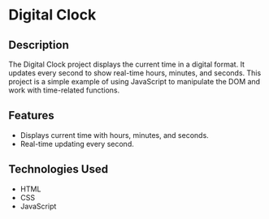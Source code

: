 # Digital Clock

## Description
The Digital Clock project displays the current time in a digital format. It updates every second to show real-time hours, minutes, and seconds. This project is a simple example of using JavaScript to manipulate the DOM and work with time-related functions.

## Features
- Displays current time with hours, minutes, and seconds.
- Real-time updating every second.


## Technologies Used
- HTML
- CSS
- JavaScript
